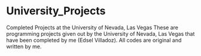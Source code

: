 # University_Projects
Completed Projects at the University of Nevada, Las Vegas
These are programming projects given out by the University of Nevada, Las Vegas that have been completed by me (Edsel Villadoz). All codes are original and written by me.
